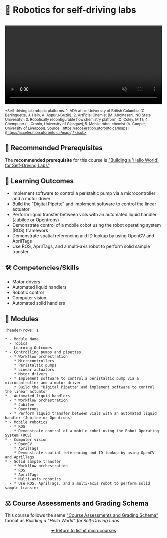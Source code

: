 # 🦾 Robotics for self-driving labs

```{include} description.md
```

<video width="100%" controls autoplay muted>
  <source src="./../../_static/ac-website/robot-loop.mp4" type="video/mp4">
  Your browser does not support the video tag.
</video>

<!-- ```{image} ./ac-website/robot-loop.gif
:align: center
``` -->
<br>

<sub>*Self-driving lab robotic platforms. 1. ADA at the University of British Columbia (C. Berlinguette, J. Hein, A. Aspuru-Guzik); 2. Artificial Chemist (M. Abolhasani, NC State University); 3. Robotically reconfigurable flow chemistry platform (C. Coley, MIT); 4. Chemputer (L. Cronin, University of Glasgow); 5. Mobile robot chemist (A. Cooper, University of Liverpool). Source: [https://acceleration.utoronto.ca/maps](https://acceleration.utoronto.ca/maps)*</sub>

## 🔑 Recommended Prerequisites

The **recommended prerequisite** for this course is ["Building a 'Hello World' for Self-Driving Labs"](https://ac-microcourses.readthedocs.io/en/latest/certificate-framework.html#building-a-hello-world-for-self-driving-labs).

## 🎯 Learning Outcomes

- Implement software to control a peristaltic pump via a microcontroller and a motor driver
- Build the "Digital Pipette" and implement software to control the linear actuator
- Perform liquid transfer between vials with an automated liquid handler (Jubilee or Opentrons)
- Demonstrate control of a mobile cobot using the robot operating system (ROS) framework
- Demonstrate spatial referencing and ID lookup by using OpenCV and AprilTags
- Use ROS, AprilTags, and a multi-axis robot to perform solid sample transfer

## 🛠️ Competencies/Skills

- Motor drivers
- Automated liquid handlers
- Robotic control
- Computer vision
- Automated solid handlers

## 🧩 Modules

```{list-table}
:header-rows: 1

* - Module Name
  - Topics
  - Learning Outcomes
* - Controlling pumps and pipettes
  - * Workflow orchestration
    * Microcontrollers
    * Peristaltic pumps
    * Linear actuators
    * Motor drivers
  - * Implement software to control a peristaltic pump via a microcontroller and a motor driver
    * Build the "Digital Pipette" and implement software to control the linear actuator
* - Automated liquid handlers
  - * Workflow orchestration
    * Jubilee
    * Opentrons
  - * Perform liquid transfer between vials with an automated liquid handler (Jubilee or Opentrons)
* - Mobile robotics
  - * ROS
  - * Demonstrate control of a mobile cobot using the Robot Operating System (ROS)
* - Computer vision
  - * OpenCV
    * AprilTags
  - * Demonstrate spatial referencing and ID lookup by using OpenCV and AprilTags
* - Solid sample transfer
  - * Workflow orchestration
    * ROS
    * AprilTags
    * Multi-axis robotics
  - * Use ROS, AprilTags, and a multi-axis robot to perform solid sample transfer
```

## ⚖️ Course Assessments and Grading Schema

This course follows the same ["Course Assessments and Grading Schema"](https://ac-microcourses.readthedocs.io/en/latest/certificate-framework.html#course-assessments-and-grading-schema) format as *Building a "Hello World" for Self-Driving Labs*.

<div align="center">

[⬅️ Return to list of microcourses](../../index.md#microcourses)

</div>

<!-- ![](./ac-website/robot-loop.gif) -->

<!-- <div style="display: flex; justify-content: center;">
  <img src="./ac-website/robot-loop.gif" alt="Robot Loop" style="width:100%;">
</div> -->

<!-- <p style="text-align: center;"><img src="./ac-website/robot-loop.gif"></p> -->

<!-- ```{figure} ./ac-website/robot-loop.gif
:align: center

<sub>*VIDEO LOOP: 1. ADA at the University of British Columbia (Curtis Berlinguette, Jason Hein, Alán Aspuru-Guzik); 2. Artificial Chemist synthesizes made-to-measure inoroganic perovskite quantum dots (Milad Abolhasani, NC State University); 3. Robotically reconfigurable flow chemistry platform performs multistep chemical syntheses planned in part by AI (Connor Coley, MIT); 4. Chemputer, a computer-driven automated chemistry lab (Lee Cronin, University of Glasgow); 5. Mobile robot chemist (Andy Cooper, University of Liverpool). Source: [https://acceleration.utoronto.ca/maps](https://acceleration.utoronto.ca/maps)*</sub>
``` -->

<!-- ```{raw} html
    <video width="100%" controls>
        <source src="./ac-website/robot-loop.mp4" type="video/mp4">
        Your browser does not support the video tag.
    </video>
``` -->
